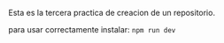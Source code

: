 Esta es la tercera practica de creacion de un repositorio.

para usar correctamente instalar:
```npm run dev```
